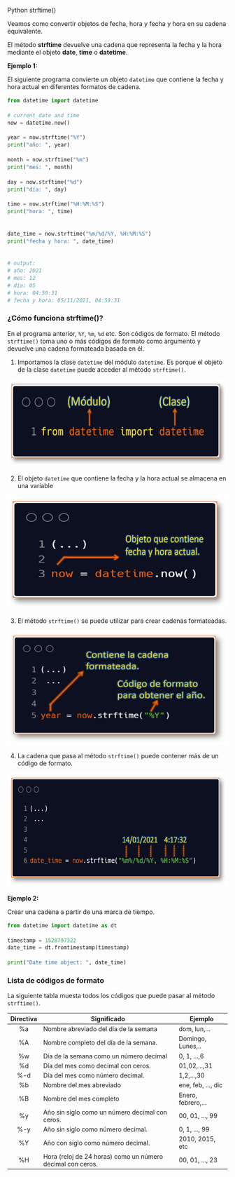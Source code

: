 Python strftime()

Veamos como convertir objetos de fecha, hora y fecha y hora en su cadena equivalente. 


El método **strftime** devuelve una cadena que representa la fecha y la hora mediante el objeto **date**, **time** o **datetime**.


**Ejemplo 1:**

El siguiente programa convierte un objeto `datetime` que contiene la fecha y hora actual en diferentes formatos de cadena.  


```py
from datetime import datetime

# current date and time
now = datetime.now()

year = now.strftime("%Y")
print("año: ", year)

month = now.strftime("%m")
print("mes: ", month)

day = now.strftime("%d")
print("día: ", day)

time = now.strftime("%H:%M:%S")
print("hora: ", time)


date_time = now.strftime("%m/%d/%Y, %H:%M:%S")
print("fecha y hora: ", date_time)


# output:
# año: 2021
# mes: 12
# día: 05
# hora: 04:59:31
# fecha y hora: 05/11/2021, 04:59:31
```

### ¿Cómo funciona strftime()?

En el programa anterior, `%Y`, `%m`, `%d` etc. Son códigos de formato. El método `strftime()` toma uno o más códigos de formato como argumento y devuelve una cadena formateada basada en él.  

1. Importamos la clase `datetime` del módulo `datetime`. Es porque el objeto de la clase `datetime` puede acceder al método `strftime()`.  

<p align="center">
	<img src="assets/png/import_strftime.png" width="650" height="200">
</p>

2. El objeto `datetime` que contiene la fecha y la hora actual se almacena en una variable

<p align="center">
	<img src="assets/png/strftime_obj.png" width="640" height="260">
</p>


3. El método `strftime()` se puede utilizar para crear cadenas formateadas.

<p align="center">
	<img src="assets/png/strftime_Y.png" width="640" height="260">
</p>

4. La cadena que pasa al método `strftime()` puede contener más de un código de formato.

<p align="center">
	<img src="assets/png/strftime_dt.png" width="640" height="260">
</p>


**Ejemplo 2:**  

Crear una cadena a partir de una marca de tiempo. 


```py
from datetime import datetime as dt

timestamp = 1528797322
date_time = dt.fromtimestamp(timestamp)

print("Date time object: ", date_time)
```


### <a name="formatos">Lista de códigos de formato</a>

La siguiente tabla muesta todos los códigos que puede pasar al método `strftime()`.  


|**Directiva**|**Significado**|**Ejemplo**|
|:-----------:|---------------|-----------|
|%a|Nombre abreviado del día de la semana|dom, lun,...|
|%A|Nombre completo del día de la semana.|Domingo, Lunes,..|
|%w|Día de la semana como un número decimal|0, 1, ...,6|
|%d|Día del mes como decimal con ceros.|01,02,...,31|
|%-d|Día del mes como número decimal.|1,2,...,30|
|%b|Nombre del mes abreviado|ene, feb, ..., dic|
|%B|Nombre del mes completo|Enero, febrero,...|
|%y|Año sin siglo como un número decimal con ceros.|00, 01, ..., 99|
|%-y|Año sin siglo como número decimal.|0, 1, ..., 99|
|%Y|Año con siglo como número decimal.|2010, 2015, etc|
|%H|Hora (reloj de 24 horas) como un número decimal con ceros.|00, 01, ..., 23|


